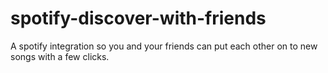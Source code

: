 # spotify-discover-with-friends
A spotify integration so you and your friends can put each other on to new songs with a few clicks.
